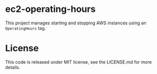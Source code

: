 # ec2-operating-hours

This project manages starting and stopping AWS instances using an `OperatingHours` tag.

# License

This code is released under MIT license, see the LICENSE.md for more details.
